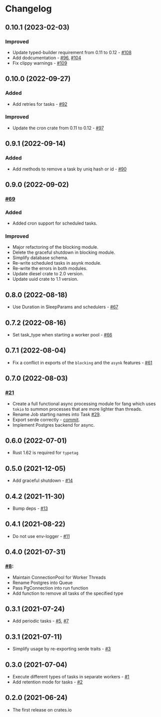 # Changelog

## 0.10.1 (2023-02-03)

### Improved

- Update typed-builder requirement from 0.11 to 0.12 - [#108](https://github.com/ayrat555/fang/pull/108)
- Add dodcumentation - [#96](https://github.com/ayrat555/fang/pull/96), [#104](https://github.com/ayrat555/fang/pull/104)
- Fix clippy warnings - [#109](https://github.com/ayrat555/fang/pull/109)

## 0.10.0 (2022-09-27)

### Added

- Add retries for tasks - [#92](https://github.com/ayrat555/fang/pull/92)

### Improved

- Update the cron crate from 0.11 to 0.12 - [#97](https://github.com/ayrat555/fang/pull/97)

## 0.9.1 (2022-09-14)

### Added

- Add methods to remove a task by uniq hash or id - [#90](https://github.com/ayrat555/fang/pull/90)

## 0.9.0 (2022-09-02)

###  [#69](https://github.com/ayrat555/fang/pull/69)

### Added

- Added cron support for scheduled tasks.

### Improved
- Major refactoring of the blocking module.
- Delete the graceful shutdown in blocking module.
- Simplify database schema.
- Re-write scheduled tasks in asynk module.
- Re-write the errors in both modules.
- Update diesel crate to 2.0 version.
- Update uuid crate to 1.1 version.

## 0.8.0 (2022-08-18)

- Use Duration in SleepParams and schedulers - [#67](https://github.com/ayrat555/fang/pull/67)

## 0.7.2 (2022-08-16)

- Set task_type when starting a worker pool - [#66](https://github.com/ayrat555/fang/pull/66)

## 0.7.1 (2022-08-04)

- Fix a conflict in exports of the `blocking` and the `asynk` features - [#61](https://github.com/ayrat555/fang/pull/61)

## 0.7.0 (2022-08-03)

### [#21](https://github.com/ayrat555/fang/pull/21)

- Create a full functional async processing module for fang which uses `tokio` to summon processes that are more lighter than threads.
- Rename Job starting names into Task [#29](https://github.com/ayrat555/fang/pull/29).
- Export serde correctly - [commit](https://github.com/ayrat555/fang/pull/21/commits/cf2ce19c970e93d71e387526e882c67db53cea18).
- Implement Postgres backend for async.

## 0.6.0 (2022-07-01)

- Rust 1.62 is required for `typetag`

## 0.5.0 (2021-12-05)

- Add graceful shutdown - [#14](https://github.com/ayrat555/fang/pull/14)

## 0.4.2 (2021-11-30)

- Bump deps - [#13](https://github.com/ayrat555/fang/pull/13)

## 0.4.1 (2021-08-22)

- Do not use env-logger - [#11](https://github.com/ayrat555/fang/pull/11)

## 0.4.0 (2021-07-31)

### [#8](https://github.com/ayrat555/fang/pull/8):

- Maintain ConnectionPool for Worker Threads
- Rename Postgres into Queue
- Pass PgConnection into run function
- Add function to remove all tasks of the specified type

## 0.3.1 (2021-07-24)

- Add periodic tasks - [#5](https://github.com/ayrat555/fang/pull/5), [#7](https://github.com/ayrat555/fang/pull/7)

## 0.3.1 (2021-07-11)

- Simplify usage by re-exporting serde traits - [#3](https://github.com/ayrat555/fang/pull/3)

## 0.3.0 (2021-07-04)

- Execute different types of tasks in separate workers - [#1](https://github.com/ayrat555/fang/pull/1)
- Add retention mode for tasks - [#2](https://github.com/ayrat555/fang/pull/2)

## 0.2.0 (2021-06-24)

- The first release on crates.io
